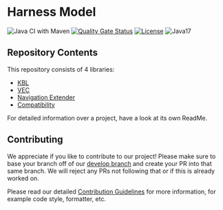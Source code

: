 # Harness Model

![Java CI with Maven](https://github.com/4Soft-de/harness-model/workflows/Java%20CI%20with%20Maven/badge.svg?branch=develop)
[![Quality Gate Status](https://sonarcloud.io/api/project_badges/measure?project=4Soft-de_harness-model&metric=alert_status)](https://sonarcloud.io/dashboard?id=4Soft-de_harness-model)
[![License](https://img.shields.io/badge/License-MIT-blue.svg)](https://opensource.org/licenses/MIT)
![Java17](https://img.shields.io/badge/java-17-blue)

## Repository Contents

This repository consists of 4 libraries:
- [KBL](https://github.com/4Soft-de/harness-model/tree/develop/kbl)
- [VEC](https://github.com/4Soft-de/harness-model/tree/develop/vec)
- [Navigation Extender](https://github.com/4Soft-de/harness-model/tree/develop/navext)
- [Compatibility](https://github.com/4Soft-de/harness-model/tree/develop/compatibility)

For detailed information over a project, have a look at its own ReadMe.

## Contributing

We appreciate if you like to contribute to our project! Please make sure to base your branch off of
our [develop branch](https://github.com/4Soft-de/harness-model/tree/develop) and create your PR into that
same branch. We will reject any PRs not following that or if this is already worked on.

Please read our
detailed [Contribution Guidelines](https://github.com/4Soft-de/harness-model/blob/develop/.github/CONTRIBUTING.md)
for more information, for example code style, formatter, etc.